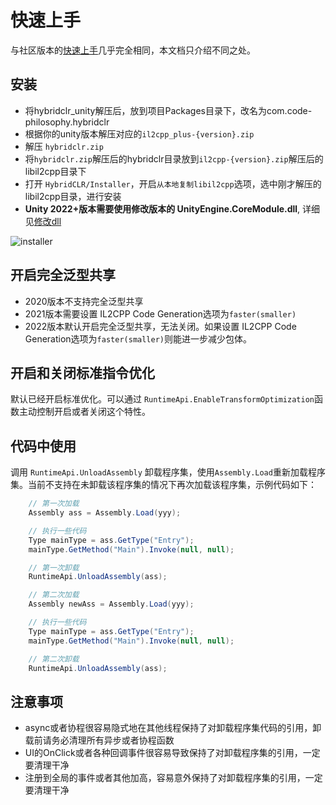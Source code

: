 # 快速上手

与社区版本的[快速上手](../../beginner/quickstart.md)几乎完全相同，本文档只介绍不同之处。

## 安装

- 将hybridclr_unity解压后，放到项目Packages目录下，改名为com.code-philosophy.hybridclr
- 根据你的unity版本解压对应的`il2cpp_plus-{version}.zip`
- 解压 `hybridclr.zip`
- 将`hybridclr.zip`解压后的hybridclr目录放到`il2cpp-{version}.zip`解压后的libil2cpp目录下
- 打开 `HybridCLR/Installer`，开启`从本地复制libil2cpp`选项，选中刚才解压的libil2cpp目录，进行安装
- **Unity 2022+版本需要使用修改版本的 UnityEngine.CoreModule.dll**, 详细见[修改dll](modifydll.md)

![installer](/img/hybridclr/ultimate-installer.jpg)

## 开启完全泛型共享

- 2020版本不支持完全泛型共享
- 2021版本需要设置 IL2CPP Code Generation选项为`faster(smaller)`
- 2022版本默认开启完全泛型共享，无法关闭。如果设置 IL2CPP Code Generation选项为`faster(smaller)`则能进一步减少包体。


## 开启和关闭标准指令优化

默认已经开启标准优化。可以通过 `RuntimeApi.EnableTransformOptimization`函数主动控制开启或者关闭这个特性。

## 代码中使用

调用 `RuntimeApi.UnloadAssembly` 卸载程序集，使用`Assembly.Load`重新加载程序集。当前不支持在未卸载该程序集的情况下再次加载该程序集，示例代码如下：

```csharp
    // 第一次加载
    Assembly ass = Assembly.Load(yyy);

    // 执行一些代码
    Type mainType = ass.GetType("Entry");
    mainType.GetMethod("Main").Invoke(null, null);

    // 第一次卸载
    RuntimeApi.UnloadAssembly(ass);

    // 第二次加载
    Assembly newAss = Assembly.Load(yyy);

    // 执行一些代码
    Type mainType = ass.GetType("Entry");
    mainType.GetMethod("Main").Invoke(null, null);

    // 第二次卸载
    RuntimeApi.UnloadAssembly(ass);
```

## 注意事项

- async或者协程很容易隐式地在其他线程保持了对卸载程序集代码的引用，卸载前请务必清理所有异步或者协程函数
- UI的OnClick或者各种回调事件很容易导致保持了对卸载程序集的引用，一定要清理干净
- 注册到全局的事件或者其他加高，容易意外保持了对卸载程序集的引用，一定要清理干净